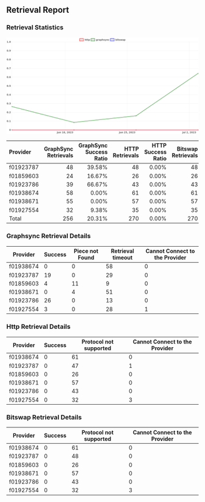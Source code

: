 ## Retrieval Report
### Retrieval Statistics
<img src="https://raw.githubusercontent.com/data-preservation-programs/filplus-checker-assets/main/filecoin-project/filecoin-plus-large-datasets/issues/1930/1688382100741.png"/>

| Provider  | GraphSync Retrievals | GraphSync Success Ratio | HTTP Retrievals | HTTP Success Ratio | Bitswap Retrievals | Bitswap Success Ratio |
| :-------- | -------------------: | ----------------------: | --------------: | -----------------: | -----------------: | --------------------: |
| f01923787 |                   48 |                  39.58% |              48 |              0.00% |                 48 |                 0.00% |
| f01859603 |                   24 |                  16.67% |              26 |              0.00% |                 26 |                 0.00% |
| f01923786 |                   39 |                  66.67% |              43 |              0.00% |                 43 |                 0.00% |
| f01938674 |                   58 |                   0.00% |              61 |              0.00% |                 61 |                 0.00% |
| f01938671 |                   55 |                   0.00% |              57 |              0.00% |                 57 |                 0.00% |
| f01927554 |                   32 |                   9.38% |              35 |              0.00% |                 35 |                 0.00% |
| Total     |                  256 |                  20.31% |             270 |              0.00% |                270 |                 0.00% |

### Graphsync Retrieval Details
| Provider  | Success | Piece not Found | Retrieval timeout | Cannot Connect to the Provider |
| --------- | ------- | --------------- | ----------------- | ------------------------------ |
| f01938674 | 0       | 0               | 58                | 0                              |
| f01923787 | 19      | 0               | 29                | 0                              |
| f01859603 | 4       | 11              | 9                 | 0                              |
| f01938671 | 0       | 4               | 51                | 0                              |
| f01923786 | 26      | 0               | 13                | 0                              |
| f01927554 | 3       | 0               | 28                | 1                              |

### Http Retrieval Details
| Provider  | Success | Protocol not supported | Cannot Connect to the Provider |
| --------- | ------- | ---------------------- | ------------------------------ |
| f01938674 | 0       | 61                     | 0                              |
| f01923787 | 0       | 47                     | 1                              |
| f01859603 | 0       | 26                     | 0                              |
| f01938671 | 0       | 57                     | 0                              |
| f01923786 | 0       | 43                     | 0                              |
| f01927554 | 0       | 32                     | 3                              |

### Bitswap Retrieval Details
| Provider  | Success | Protocol not supported | Cannot Connect to the Provider |
| --------- | ------- | ---------------------- | ------------------------------ |
| f01938674 | 0       | 61                     | 0                              |
| f01923787 | 0       | 48                     | 0                              |
| f01859603 | 0       | 26                     | 0                              |
| f01938671 | 0       | 57                     | 0                              |
| f01923786 | 0       | 43                     | 0                              |
| f01927554 | 0       | 32                     | 3                              |
